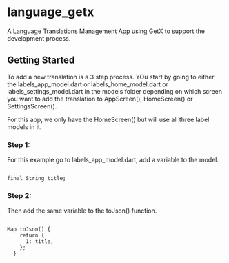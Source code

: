 # language_getx

A Language Translations Management App using GetX to support the development process.

## Getting Started

To add a new translation is a 3 step process. YOu start by going to either the labels_app_model.dart or labels_home_model.dart or labels_settings_model.dart in the models folder depending on which screen you want to add the translation to AppScreen(), HomeScreen() or SettingsScreen(). 

For this app, we only have the HomeScreen() but will use all three label models in it.

### Step 1:
For this example go to labels_app_model.dart, add a variable to the model.
<pre lang="javascript"><code>
final String title;
</code></pre>

### Step 2:
Then add the same variable to the toJson() function.
<pre lang="javascript"><code>
Map<int, dynamic> toJson() {
    return {
      1: title,
    };
  }
</code></pre>

